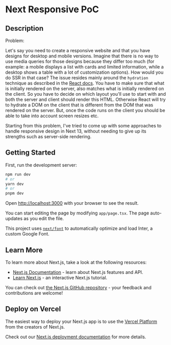 # Next Responsive PoC

## Description

Problem:

Let's say you need to create a responsive website and that you have designs for desktop and mobile versions. Imagine that there is no way to use media queries for those designs because they differ too much (for example: a mobile displays a list with cards and limited information, while a desktop shows a table with a lot of customization options). How would you do SSR in that case? The issue resides mainly around the `hydration` technique as described in the [React docs](https://react.dev/reference/react-dom/hydrate). You have to make sure that what is initially rendered on the server, also matches what is initially rendered on the client. So you have to decide on which layout you'll use to start with and both the server and client should render this HTML. Otherwise React will try to hydrate a DOM on the client that is different from the DOM that was rendered on the server. But, once the code runs on the client you should be able to take into account screen resizes etc.

Starting from this problem, I've tried to come up with some approaches to handle responsive design in Next 13, without needing to give up its strengths such as server-side rendering.

## Getting Started

First, run the development server:

```bash
npm run dev
# or
yarn dev
# or
pnpm dev
```

Open [http://localhost:3000](http://localhost:3000) with your browser to see the result.

You can start editing the page by modifying `app/page.tsx`. The page auto-updates as you edit the file.

This project uses [`next/font`](https://nextjs.org/docs/basic-features/font-optimization) to automatically optimize and load Inter, a custom Google Font.

## Learn More

To learn more about Next.js, take a look at the following resources:

- [Next.js Documentation](https://nextjs.org/docs) - learn about Next.js features and API.
- [Learn Next.js](https://nextjs.org/learn) - an interactive Next.js tutorial.

You can check out [the Next.js GitHub repository](https://github.com/vercel/next.js/) - your feedback and contributions are welcome!

## Deploy on Vercel

The easiest way to deploy your Next.js app is to use the [Vercel Platform](https://vercel.com/new?utm_medium=default-template&filter=next.js&utm_source=create-next-app&utm_campaign=create-next-app-readme) from the creators of Next.js.

Check out our [Next.js deployment documentation](https://nextjs.org/docs/deployment) for more details.
